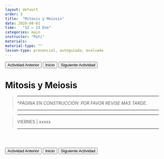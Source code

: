 ```yaml
---
layout: default
order: 5
title:  "Mitosis y Meiosis"
date: 2020-08-01
time:   "12 – 13 Ene"
categories: main
instructor: "Pati"
materials: 
material-type: ""
lesson-type: presencial, autoguiada, evaluada
---
```


<a href="https://pesalerno.github.io/genetica2021/main/2020/08/01/4_proyectos-1.html"><button>Actividad Anterior</button></a>		<a href="https://pesalerno.github.io/genetica2021/"><button>Inicio</button></a>    <a href="https://pesalerno.github.io/genetica2021/main/2020/08/01/6_proyectos-2.html"><button>Siguiente Actividad</button></a>


# Mitosis y Meiosis

>---------------------
> **PÁGINA EN CONSTRUCCIÓN: POR FAVOR REVISE MAS TARDE*. 
>
> ----------------------
> 

>---------------------
> 
> VIERNES | xxxxx
> 
> -------------------

<br><br>

<a href="https://pesalerno.github.io/genetica2021/main/2020/08/01/4_proyectos-1.html"><button>Actividad Anterior</button></a>		<a href="https://pesalerno.github.io/genetica2021/"><button>Inicio</button></a>    <a href="https://pesalerno.github.io/genetica2021/main/2020/08/01/6_proyectos-2.html"><button>Siguiente Actividad</button></a>



